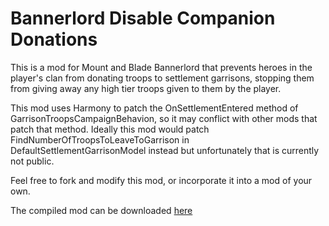# Bannerlord Disable Companion Donations

This is a mod for Mount and Blade Bannerlord that prevents heroes in the player's clan from donating troops to settlement garrisons, stopping them from giving away any high tier troops given to them by the player.

This mod uses Harmony to patch the OnSettlementEntered method of GarrisonTroopsCampaignBehavion, so it may conflict with other mods that patch that method. Ideally this mod would patch FindNumberOfTroopsToLeaveToGarrison in DefaultSettlementGarrisonModel instead but unfortunately that is currently not public.

Feel free to fork and modify this mod, or incorporate it into a mod of your own.

The compiled mod can be downloaded [here](https://www.nexusmods.com/mountandblade2bannerlord/mods/703/)
